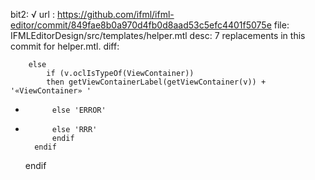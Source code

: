 bit2: √
url : https://github.com/ifml/ifml-editor/commit/849fae8b0a970d4fb0d8aad53c5efc4401f5075e
file: IFMLEditorDesign/src/templates/helper.mtl
desc: 7 replacements in this commit for helper.mtl.
diff: 

		else 
 			if (v.oclIsTypeOf(ViewContainer)) 
 			then getViewContainerLabel(getViewContainer(v)) + '«ViewContainer» '
- 			else 'ERROR'
+ 			else 'RRR'
 			endif
 		endif
 	endif
